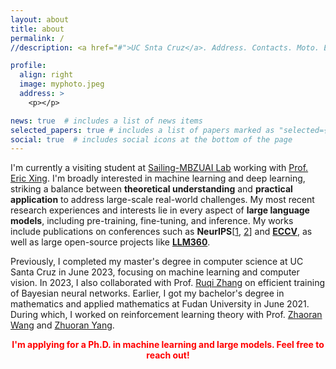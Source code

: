 ```yaml
---
layout: about
title: about
permalink: /
//description: <a href="#">UC Snta Cruz</a>. Address. Contacts. Moto. Etc.

profile:
  align: right
  image: myphoto.jpeg
  address: >
    <p></p>

news: true  # includes a list of news items
selected_papers: true # includes a list of papers marked as "selected={true}"
social: true  # includes social icons at the bottom of the page
---
```


I'm currently a visiting student at [Sailing-MBZUAI Lab](https://sailing-mbzuai.github.io/) working with [Prof. Eric Xing](https://www.cs.cmu.edu/~epxing/). 
I'm broadly interested in machine learning and deep learning, striking a balance between **theoretical understanding** and **practical application** to address large-scale real-world challenges.  My most recent research experiences and interests lie in every aspect of **large language models**, including pre-training, fine-tuning, and inference.
My works include publications on conferences such as **NeurIPS**[[1](https://openreview.net/forum?id=x5fs7TXKDc), [2](https://nips.cc/virtual/2022/poster/54888)] and **[ECCV](https://www.ecva.net/papers/eccv_2022/papers_ECCV/html/7173_ECCV_2022_paper.php)**, as well as large open-source projects like **[LLM360](https://www.llm360.ai/)**.


Previously, I completed my master's degree in computer science at UC Santa Cruz in June 2023, focusing on machine learning and computer vision. In 2023, I also collaborated with Prof. [Ruqi Zhang](https://ruqizhang.github.io/) on efficient training of Bayesian neural networks.
Earlier, I got my bachelor's degree in mathematics and applied mathematics at Fudan University in June 2021. During which, I worked on reinforcement learning theory with Prof. [Zhaoran Wang](https://zhaoranwang.github.io/) and [Zhuoran Yang](https://zhuoranyang.github.io/).


<b><center><font color='red'>I'm applying for a Ph.D. in machine learning and large models. Feel free to reach out!</font></center><b/>



